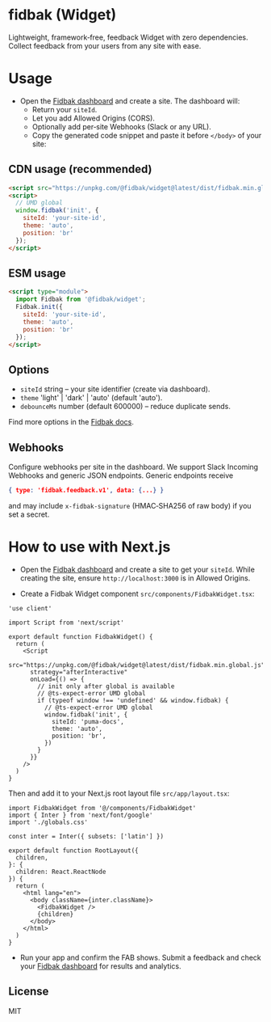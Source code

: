 # fidbak (Widget)

Lightweight, framework‑free, feedback Widget with zero dependencies. Collect feedback from your users from any site with ease.

# Usage
* Open the [Fidbak dashboard](https://fidbak.dev/dashboard) and create a site. The dashboard will:
    * Return your `siteId`.
    * Let you add Allowed Origins (CORS).
    * Optionally add per‑site Webhooks (Slack or any URL).
    * Copy the generated code snippet and paste it before `</body>` of your site:

## CDN usage (recommended)

```html
<script src="https://unpkg.com/@fidbak/widget@latest/dist/fidbak.min.global.js"></script>
<script>
  // UMD global
  window.fidbak('init', {
    siteId: 'your-site-id',
    theme: 'auto',
    position: 'br'
  });
</script>
```

## ESM usage

```html
<script type="module">
  import Fidbak from '@fidbak/widget';
  Fidbak.init({
    siteId: 'your-site-id',
    theme: 'auto',
    position: 'br'
  });
</script>
```

## Options

- `siteId` string – your site identifier (create via dashboard).
- `theme` 'light' | 'dark' | 'auto' (default 'auto').
- `debounceMs` number (default 600000) – reduce duplicate sends.

Find more options in the [Fidbak docs](https://github.com/kenny-io/fidbak?tab=readme-ov-file#configuration-options).

## Webhooks

Configure webhooks per site in the dashboard. We support Slack Incoming Webhooks and generic JSON endpoints. Generic endpoints receive 

```json 
{ type: 'fidbak.feedback.v1', data: {...} }
```

and may include `x-fidbak-signature` (HMAC‑SHA256 of raw body) if you set a secret.

# How to use with Next.js

* Open the [Fidbak dashboard](https://fidbak.dev/dashboard) and create a site to get your `siteId`. While creating the site, ensure `http://localhost:3000` is in Allowed Origins.
    
* Create a Fidbak Widget component `src/components/FidbakWidget.tsx`: 

```tsx
'use client'

import Script from 'next/script'

export default function FidbakWidget() {
  return (
    <Script
      src="https://unpkg.com/@fidbak/widget@latest/dist/fidbak.min.global.js"
      strategy="afterInteractive"
      onLoad={() => {
        // init only after global is available
        // @ts-expect-error UMD global
        if (typeof window !== 'undefined' && window.fidbak) {
          // @ts-expect-error UMD global
          window.fidbak('init', {
            siteId: 'puma-docs',
            theme: 'auto',
            position: 'br',
          })
        }
      }}
    />
  )
}

```

Then and add it to your Next.js root layout file `src/app/layout.tsx`:

```tsx
import FidbakWidget from '@/components/FidbakWidget'
import { Inter } from 'next/font/google'
import './globals.css'

const inter = Inter({ subsets: ['latin'] })

export default function RootLayout({
  children,
}: {
  children: React.ReactNode
}) {
  return (
    <html lang="en">
      <body className={inter.className}>
        <FidbakWidget />
        {children}
      </body>
    </html>
  )
}
```

* Run your app and confirm the FAB shows. Submit a feedback and check your [Fidbak dashboard](https://fidbak.dev/dashboard) for results and analytics.

## License

MIT
